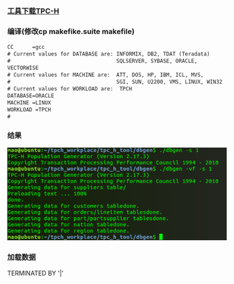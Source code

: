### <a href="http://www.tpc.org/tpc_documents_current_versions/download_programs/tools-download-request.asp?bm_type=TPC-H&bm_vers=2.17.3&mode=CURRENT-ONLY">工具下载TPC-H</a>

### 编译(修改cp makefike.suite makefile)
```
CC      =gcc 
# Current values for DATABASE are: INFORMIX, DB2, TDAT (Teradata)
#                                  SQLSERVER, SYBASE, ORACLE, VECTORWISE
# Current values for MACHINE are:  ATT, DOS, HP, IBM, ICL, MVS, 
#                                  SGI, SUN, U2200, VMS, LINUX, WIN32 
# Current values for WORKLOAD are:  TPCH
DATABASE=ORACLE 
MACHINE =LINUX 
WORKLOAD =TPCH 
#
```
### 结果
![](pictures/产生数据.png)

### 加载数据
TERMINATED BY '|'